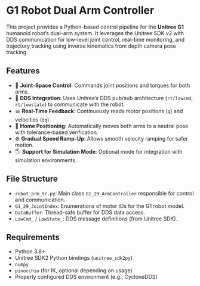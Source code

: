 # G1 Robot Dual Arm Controller

This project provides a Python-based control pipeline for the **Unitree G1** humanoid robot’s dual-arm system. It leverages the Unitree SDK v2 with DDS communication for low-level joint control, real-time monitoring, and trajectory tracking using inverse kinematics from depth camera pose tracking.

## Features

- 🔧 **Joint-Space Control**: Commands joint positions and torques for both arms.
- 📡 **DDS Integration**: Uses Unitree’s DDS pub/sub architecture (`rt/lowcmd`, `rt/lowstate`) to communicate with the robot.
- 📊 **Real-Time Feedback**: Continuously reads motor positions (`q`) and velocities (`dq`).
- 🧠 **Home Positioning**: Automatically moves both arms to a neutral pose with tolerance-based verification.
- ⚙️ **Gradual Speed Ramp-Up**: Allows smooth velocity ramping for safer motion.
- 🖐️ **Support for Simulation Mode**: Optional mode for integration with simulation environments.

## File Structure

- `robot_arm_tr.py`: Main class `G1_29_ArmController` responsible for control and communication.
- `G1_29_JointIndex`: Enumerations of motor IDs for the G1 robot model.
- `DataBuffer`: Thread-safe buffer for DDS data access.
- `LowCmd_` / `LowState_`: DDS message definitions (from Unitree SDK).

## Requirements

- Python 3.8+
- Unitree SDK2 Python bindings (`unitree_sdk2py`)
- `numpy`
- `pinocchio` (for IK, optional depending on usage)
- Properly configured DDS environment (e.g., CycloneDDS)

